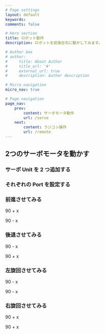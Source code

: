 ```yaml
---
# Page settings
layout: default
keywords:
comments: false

# Hero section
title: ロボット動作
description: ロボットを前後左右に動かしてみます。

# Author box
# author:
#     title: About Author
#     title_url: '#'
#     external_url: true
#     description: Author description

# Micro navigation
micro_nav: true

# Page navigation
page_nav:
    prev:
        content: サーボモータ動作
        url: /servo
    next:
        content: ラジコン操作
        url: /remote
---
```


2つのサーボモータを動かす
-------------------------
### サーボ Unit を 2 つ追加する

### それぞれの Port を設定する

### 前進させてみる
90 + x

90 - x

### 後退させてみる
90 - x

90 + x

### 左旋回させてみる
90 - x

90 - x

### 右旋回させてみる
90 + x

90 + x
